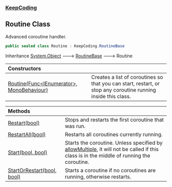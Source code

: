 ### [KeepCoding](KeepCoding.md 'KeepCoding')
## Routine Class
Advanced coroutine handler.  
```csharp
public sealed class Routine : KeepCoding.RoutineBase
```

Inheritance [System.Object](https://docs.microsoft.com/en-us/dotnet/api/System.Object 'System.Object') &#129106; [RoutineBase](KeepCoding_RoutineBase.md 'KeepCoding.RoutineBase') &#129106; Routine  

| Constructors | |
| :--- | :--- |
| [Routine(Func&lt;IEnumerator&gt;, MonoBehaviour)](KeepCoding_Routine_Routine(System_Func_System_Collections_IEnumerator__MonoBehaviour).md 'KeepCoding.Routine.Routine(System.Func&lt;System.Collections.IEnumerator&gt;, MonoBehaviour)') | Creates a list of coroutines so that you can start, restart, or stop any coroutine running inside this class.<br/> |

| Methods | |
| :--- | :--- |
| [Restart(bool)](KeepCoding_Routine_Restart(bool).md 'KeepCoding.Routine.Restart(bool)') | Stops and restarts the first coroutine that was run.<br/> |
| [RestartAll(bool)](KeepCoding_Routine_RestartAll(bool).md 'KeepCoding.Routine.RestartAll(bool)') | Restarts all coroutines currently running.<br/> |
| [Start(bool, bool)](KeepCoding_Routine_Start(bool_bool).md 'KeepCoding.Routine.Start(bool, bool)') | Starts the coroutine. Unless specified by [allowMultiple](KeepCoding_Routine_Start(bool_bool).md#KeepCoding_Routine_Start(bool_bool)_allowMultiple 'KeepCoding.Routine.Start(bool, bool).allowMultiple'), it will not be called if this class is in the middle of running the coroutine.<br/> |
| [StartOrRestart(bool, bool)](KeepCoding_Routine_StartOrRestart(bool_bool).md 'KeepCoding.Routine.StartOrRestart(bool, bool)') | Starts a coroutine if no coroutines are running, otherwise restarts.<br/> |
